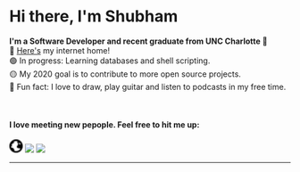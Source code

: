 # Hi there, I'm Shubham 

<b>I'm a Software Developer and recent graduate from UNC Charlotte 🤙 </b>  
🏡 [Here's][website] my internet home!  
🟢 In progress: Learning databases and shell scripting.  
🟡 My 2020 goal is to contribute to more open source projects.   
🎨 Fun fact: I love to draw, play guitar and listen to podcasts in my free time.    
 
 
 <br>
 
 
#### I love meeting new pepople. Feel free to hit me up:  
[<img width="24px" src="https://raw.githubusercontent.com/iconic/open-iconic/master/svg/globe.svg"/>][website]
[<img width="24px" src="https://cdn.jsdelivr.net/npm/simple-icons@v3/icons/twitter.svg" />][twitter]
[<img width="24px" src="https://cdn.jsdelivr.net/npm/simple-icons@v3/icons/linkedin.svg" />][linkedin]
<br />



---




[website]: https://thatshubham.com/
[twitter]: https://twitter.com/ecstaticdonut
[instagram]: https://instagram.com/thatshubham
[linkedin]: https://linkedin.com/in/thatshubham
